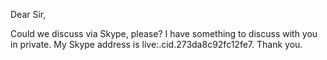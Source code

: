 Dear Sir,

Could we discuss via Skype, please? I have something to discuss with you in private. My Skype address is live:.cid.273da8c92fc12fe7. Thank you.

